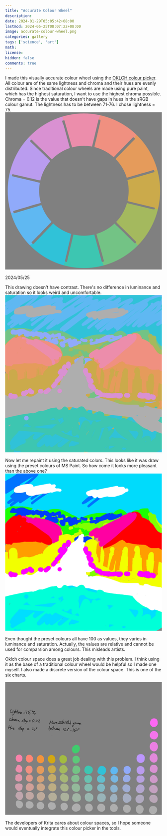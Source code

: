 ```yaml
---
title: "Accurate Colour Wheel"
description: 
date: 2024-01-29T05:05:42+08:00
lastmod: 2024-05-25T08:07:22+08:00
image: accurate-colour-wheel.png
categories: gallery
tags: ['science', 'art']
math: 
license: 
hidden: false
comments: true
---
```


I made this visually accurate colour wheel using the [OKLCH colour picker](https://oklch.com). All colour are of the same lightness and chroma and their hues are evenly distributed. Since traditional colour wheels are made using pure paint, which has the highest saturation, I want to use the highest chroma possible. Chroma = 0.12 is the value that doesn't have gaps in hues in the sRGB colour gamut. The lightness has to be between 71-76. I chose lightness = 75.
![oklch-colour-wheel](accurate-colour-wheel.png)


2024/05/25

This drawing doesn't have contrast. There's no difference in luminance and saturation so it looks weird and uncomfortable.
![no-contrast](no-contrast.png)

Now let me repaint it using the saturated colors. This looks like it was draw using the preset colours of MS Paint. So how come it looks more pleasant than the above one?
![naive-contrast](naive-contrast.png)

Even thought the preset colours all have 100 as values, they varies in luminance and saturation. Actually, the values are relative and cannot be used for comparsion among colours. This misleads artists.

Oklch colour space does a great job dealing with this problem. I think using it as the base of a traditional colour wheel would be helpful so I made one myself. I also made a discrete version of the colour space. This is one of the six charts.

![value-intensity-chart](value-intensity-chart.png)

The developers of Krita cares about colour spaces, so I hope someone would eventually integrate this colour picker in the tools.


